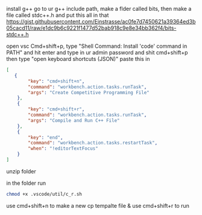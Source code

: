 install g++ 
go to ur g++ include path, make a flder called bits, then make a file called stdc++.h and put this all in that https://gist.githubusercontent.com/Einstrasse/ac0fe7d7450621a39364ed3b05cacd11/raw/e1dc9b6c9221f1477d52bab918c9e8e34bb362f4/bits-stdc++.h

open vsc 
Cmd+shift+p, type "Shell Command: Install 'code' command in PATH" and hit enter and type in ur admin password and shit
cmd+shift+p then type "open keyboard shortcuts (JSON)"
paste this in 
```json
[
   {
        "key": "cmd+shift+n",
        "command": "workbench.action.tasks.runTask",
        "args": "Create Competitive Programming File"
    },
    {
        "key": "cmd+shift+r",
        "command": "workbench.action.tasks.runTask",
        "args": "Compile and Run C++ File"
    },
    {
        "key": "end",
        "command": "workbench.action.tasks.restartTask",
        "when": "!editorTextFocus"
    }
]

```

unzip folder

in the folder run 
```bash
chmod +x .vscode/util/c_r.sh
```

use cmd+shift+n to make a new cp tempalte file & use cmd+shift+r to run
